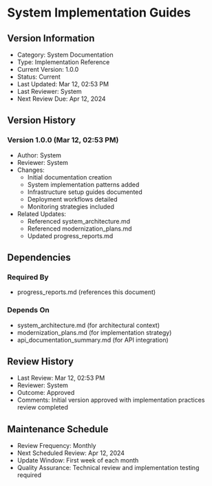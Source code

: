 # System Implementation Guides

## Version Information
- Category: System Documentation
- Type: Implementation Reference
- Current Version: 1.0.0
- Status: Current
- Last Updated: Mar 12, 02:53 PM
- Last Reviewer: System
- Next Review Due: Apr 12, 2024

## Version History
### Version 1.0.0 (Mar 12, 02:53 PM)
- Author: System
- Reviewer: System
- Changes:
  - Initial documentation creation
  - System implementation patterns added
  - Infrastructure setup guides documented
  - Deployment workflows detailed
  - Monitoring strategies included
- Related Updates:
  - Referenced system_architecture.md
  - Referenced modernization_plans.md
  - Updated progress_reports.md

## Dependencies
### Required By
- progress_reports.md (references this document)

### Depends On
- system_architecture.md (for architectural context)
- modernization_plans.md (for implementation strategy)
- api_documentation_summary.md (for API integration)

## Review History
- Last Review: Mar 12, 02:53 PM
- Reviewer: System
- Outcome: Approved
- Comments: Initial version approved with implementation practices review completed

## Maintenance Schedule
- Review Frequency: Monthly
- Next Scheduled Review: Apr 12, 2024
- Update Window: First week of each month
- Quality Assurance: Technical review and implementation testing required 